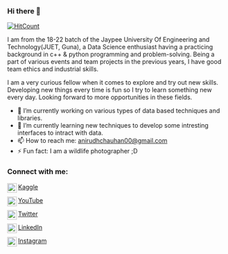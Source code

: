 ### Hi there 👋

[![HitCount](http://hits.dwyl.com/Anirudh-Chauhan/Anirudh-Chauhan.svg)](http://hits.dwyl.com/Anirudh-Chauhan/Anirudh-Chauhan)

I am from the 18-22 batch of the Jaypee University Of Engineering and Technology(JUET, Guna), a Data Science enthusiast having a practicing background in c++ & python programming and problem-solving. Being a part of various events and team projects in the previous years, I have good team ethics and industrial skills.

I am a very curious fellow when it comes to explore and try out new skills. Developing new things every time is fun so I try to learn something new every day. Looking forward to more opportunities in these fields.


- 🔭 I’m currently working on various types of data based techniques and libraries.
- 🌱 I’m currently learning new techniques to develop some intresting interfaces to intract with data.
- 📫 How to reach me: anirudhchauhan00@gmail.com
- ⚡ Fun fact: I am a wildlife photographer ;D 


### Connect with me:


<img align="left" alt="Anirudh | Kaggle" width="22px" src="https://github.com/simple-icons/simple-icons/blob/develop/icons/kaggle.svg" />[Kaggle](https://www.kaggle.com/anirudhchauhan)

<img align="left" alt="Anirudh | YouTube" width="22px" src="https://cdn.jsdelivr.net/npm/simple-icons@v3/icons/youtube.svg" />[YouTube](https://www.youtube.com/channel/UCWPlGsv4UHVdEJgKfsNGTMQ?view_as=subscriber)

<img align="left" alt="Anirudh | Twitter" width="22px" src="https://cdn.jsdelivr.net/npm/simple-icons@v3/icons/twitter.svg" />[Twitter](https://twitter.com/home)

<img align="left" alt="Anirudh | LinkedIn" width="22px" src="https://cdn.jsdelivr.net/npm/simple-icons@v3/icons/linkedin.svg" />[LinkedIn](https://www.linkedin.com/in/anirudh-singh-chauhan/)

<img align="left" alt="Anirudh | Instagram" width="22px" src="https://cdn.jsdelivr.net/npm/simple-icons@v3/icons/instagram.svg" />[Instagram](https://www.instagram.com/_mu.sa.fir_)



<br />







